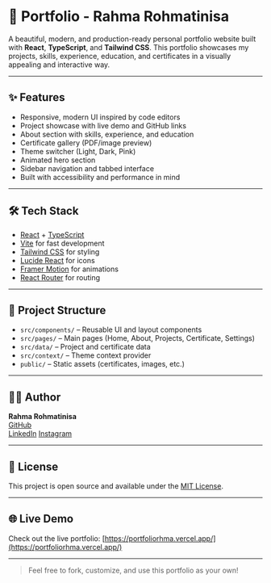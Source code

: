 # 🌟 Portfolio - Rahma Rohmatinisa

A beautiful, modern, and production-ready personal portfolio website built with **React**, **TypeScript**, and **Tailwind CSS**. This portfolio showcases my projects, skills, experience, education, and certificates in a visually appealing and interactive way.

---

## ✨ Features

- Responsive, modern UI inspired by code editors
- Project showcase with live demo and GitHub links
- About section with skills, experience, and education
- Certificate gallery (PDF/image preview)
- Theme switcher (Light, Dark, Pink)
- Animated hero section
- Sidebar navigation and tabbed interface
- Built with accessibility and performance in mind

---

## 🛠️ Tech Stack

- [React](https://react.dev/) + [TypeScript](https://www.typescriptlang.org/)
- [Vite](https://vitejs.dev/) for fast development
- [Tailwind CSS](https://tailwindcss.com/) for styling
- [Lucide React](https://lucide.dev/) for icons
- [Framer Motion](https://www.framer.com/motion/) for animations
- [React Router](https://reactrouter.com/) for routing

---

## 📁 Project Structure

- `src/components/` – Reusable UI and layout components
- `src/pages/` – Main pages (Home, About, Projects, Certificate, Settings)
- `src/data/` – Project and certificate data
- `src/context/` – Theme context provider
- `public/` – Static assets (certificates, images, etc.)

---

## 🧑‍💻 Author

**Rahma Rohmatinisa**  
[GitHub](https://github.com/rahmatrix)  
[LinkedIn](https://www.linkedin.com/in/rahma-rohmatinisa-5a008a369/) 
[Instagram](https://www.instagram.com/rah.mails?igsh=MXBoaGt2bWh5N2pl)

---

## 📄 License

This project is open source and available under the [MIT License](LICENSE).

---

## 🌐 Live Demo

Check out the live portfolio: [https://portfoliorhma.vercel.app/](https://portfoliorhma.vercel.app/)

---

> Feel free to fork, customize, and use this portfolio as your own!
